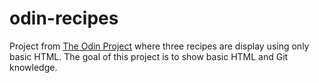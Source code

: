 # odin-recipes
Project from [The Odin Project](https://www.theodinproject.com/lessons/foundations-recipes) where three recipes are display using only basic HTML. The goal of this project is to show basic HTML and Git knowledge.